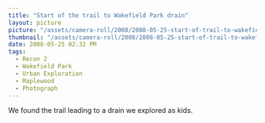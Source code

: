 ```yaml
---
title: "Start of the trail to Wakefield Park drain"
layout: picture
picture: "/assets/camera-roll/2008/2008-05-25-start-of-trail-to-wakefield-park-drain/recon-2-001.jpg"
thumbnail: "/assets/camera-roll/2008/2008-05-25-start-of-trail-to-wakefield-park-drain/recon-2-001-thumbnail.jpg"
date: 2008-05-25 02:32 PM
tags:
  - Recon 2
  - Wakefield Park
  - Urban Exploration
  - Maplewood
  - Photograph
---
```

We found the trail leading to a drain we explored as kids.